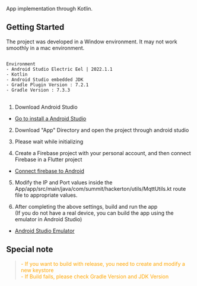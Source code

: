 App implementation through Kotlin.

## Getting Started

The project was developed in a Window environment. It may not work smoothly in a mac environment.

<pre>
<code>
Environment
- Android Studio Electric Eel | 2022.1.1
- Kotlin
- Android Studio embedded JDK
- Gradle Plugin Version : 7.2.1
- Gradle Version : 7.3.3
</code>
</pre>

1. Download Android Studio
- [Go to install a Android Studio](https://developer.android.com/studio)

2. Download "App" Directory and open the project through android studio

3. Please wait while initializing

4. Create a Firebase project with your personal account, and then connect Firebase in a Flutter project
- [Connect firebase to Android](https://firebase.google.com/docs/android/setup?hl=ko)

5. Modify the IP and Port values ​​inside the App/app/src/main/java/com/summit/hackerton/utils/MqttUtils.kt  route file to appropriate values.

6. After completing the above settings, build and run the app</br>
(If you do not have a real device, you can build the app using the emulator in Android Studio)
- [Android Studio Emulator](https://developer.android.com/studio/run/emulator?hl=ko)

## Special note
> <span style="color:orange">- If you want to build with release, you need to create and modify a new keystore</span></br>
> <span style="color:orange">- If Build fails, please check Gradle Version and JDK Version</span>